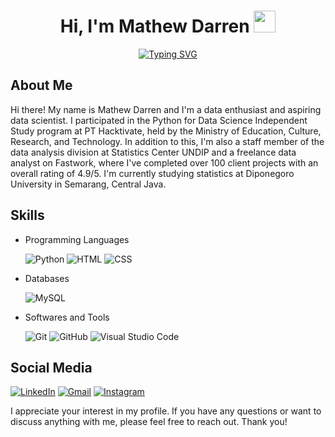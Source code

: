 <h1 align="center"><b>Hi, I'm Mathew Darren</b> <img src="https://media.giphy.com/media/hvRJCLFzcasrR4ia7z/giphy.gif" width="35"></h1>

<p align="center"><a href="https://git.io/typing-svg"><img src="https://readme-typing-svg.herokuapp.com?font=Fira+Code&pause=1000&center=true&vCenter=true&width=700&lines=Data+Scientist+Student+at+PT+Hacktivate;Staff+of+Data+Analyze+Division+at+Statistics+Center;Data+Analyst+Freelancer+on+Fastwork;Statistics+Student+at+Diponegoro+University" alt="Typing SVG" /></a></p>

## **About Me**
Hi there! My name is Mathew Darren and I'm a data enthusiast and aspiring data scientist. I participated in the Python for Data Science Independent Study program at PT Hacktivate, held by the Ministry of Education, Culture, Research, and Technology. In addition to this, I'm also a staff member of the data analysis division at Statistics Center UNDIP and a freelance data analyst on Fastwork, where I've completed over 100 client projects with an overall rating of 4.9/5. I'm currently studying statistics at Diponegoro University in Semarang, Central Java.

## **Skills**
- Programming Languages

    ![Python](https://img.shields.io/badge/python-3670A0?style=for-the-badge&logo=python&logoColor=ffdd54)
    ![HTML](https://img.shields.io/badge/HTML5%20-%23E34F26.svg?style=for-the-badge&logo=html5&logoColor=white)
    ![CSS](https://img.shields.io/badge/CSS%20-%231572B6.svg?style=for-the-badge&logo=css3&logoColor=white)
    
- Databases

    ![MySQL](https://img.shields.io/badge/MySQL-00000F?style=for-the-badge&logo=mysql&logoColor=white)

- Softwares and Tools

    ![Git](https://img.shields.io/badge/git-%23F05033.svg?style=for-the-badge&logo=git&logoColor=white)
    ![GitHub](https://img.shields.io/badge/github-%23121011.svg?style=for-the-badge&logo=github&logoColor=white)
    ![Visual Studio Code](https://img.shields.io/badge/Visual%20Studio%20Code-0078d7.svg?style=for-the-badge&logo=visual-studio-code&logoColor=white)

## **Social Media**
[![LinkedIn](https://img.shields.io/badge/-mathewdarren-blue?style=flat&logo=Linkedin&logoColor=white&link=https://www.linkedin.com/in/jlim/)](https://www.linkedin.com/in/mathewdarren/)
[![Gmail](https://img.shields.io/badge/-matthewdarren7753-c14438?style=flat&logo=Gmail&logoColor=white&link=mailto:matthewdarren7753@gmail.com)](mailto:matthewdarren7753@gmail.com)
[![Instagram](https://img.shields.io/badge/-darren__matthew__-purple?style=flat&logo=instagram&logoColor=white&link=https://www.instagram.com/darren_matthew_/)](https://www.instagram.com/darren_matthew_/)

I appreciate your interest in my profile. If you have any questions or want to discuss anything with me, please feel free to reach out. Thank you!
